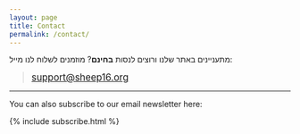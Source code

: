 ```yaml
---
layout: page
title: Contact
permalink: /contact/
---
```


מתעניינים באתר שלנו ורוצים לנסות **בחינם**? מוזמנים לשלוח לנו מייל:

> <big><support@sheep16.org></big>

---

You can also subscribe to our email newsletter here:
<div class="mt4">
  {% include subscribe.html %}
</div>
